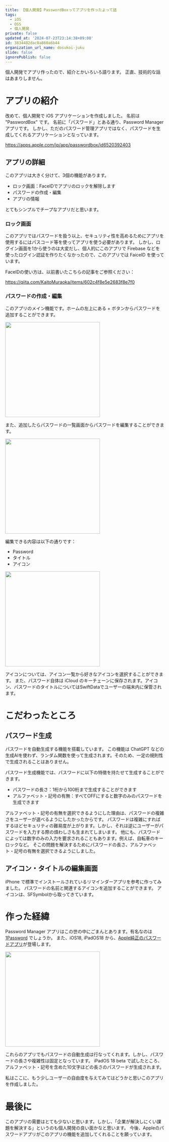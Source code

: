 ```yaml
---
title: 【個人開発】PasswordBoxってアプリを作ったよって話
tags:
  - iOS
  - OSS
  - 個人開発
private: false
updated_at: '2024-07-23T23:14:38+09:00'
id: 3834482dac0a860a6b44
organization_url_name: dosukoi-juku
slide: false
ignorePublish: false
---
```

個人開発でアプリ作ったので、紹介とかいろいろ語ります。
正直、技術的な話はあまりしません。

# アプリの紹介
改めて、個人開発で iOS アプリケーションを作成しました。
名前は "PasswordBox" です。
名前に「パスワード」とある通り、Password Manager アプリです。
しかし、ただのパスワード管理アプリではなく、パスワードを生成してくれるアプリケーションとなっています。

https://apps.apple.com/jp/app/passwordbox/id6520392403

## アプリの詳細
このアプリは大きく分けて、3個の機能があります。
- ロック画面：FaceIDでアプリのロックを解除します
- パスワードの作成・編集
- アプリの情報

とてもシンプルでチープなアプリだと思います。

### ロック画面
このアプリではパスワードを扱う以上、セキュリティ性を高めるためにアプリを使用するにはパスコード等を使ってアプリを使う必要があります。
しかし、ログイン画面を1から使うのは大変だし、個人的にこのアプリで Firebase などを使ったログイン認証を作りたくなかったので、このアプリでは FaiceID を使っています。

FaceIDの使い方は、以前書いたこちらの記事をご参照ください：

https://qiita.com/KaitoMuraoka/items/602c4f8e5e2683f8e7f0

### パスワードの作成・編集
このアプリのメイン機能です。ホームの左上にある + ボタンからパスワードを追加することができます。

<img src="https://qiita-image-store.s3.ap-northeast-1.amazonaws.com/0/707293/a055022c-0ed7-b68b-fd89-0122b6742bfb.png" width=300>

また、追加したらパスワードの一覧画面からパスワードを編集することができます。

<img src="https://qiita-image-store.s3.ap-northeast-1.amazonaws.com/0/707293/c67b16c6-0dd1-323c-fe79-f4b223deea45.png" width=300>

編集できる内容は以下の通りです：
- Password
- タイトル
- アイコン

<img src="https://qiita-image-store.s3.ap-northeast-1.amazonaws.com/0/707293/5741650e-1c94-da4c-0d91-cf8b6afb9a2a.png" width=300>

アイコンについては、アイコン一覧から好きなアイコンを選択することができます。
また、パスワード自体は iCloud のキーチェーンに保存されます。アイコン、パスワードのタイトルについてはSwiftDataでユーザーの端末内に保管されます。

# こだわったところ
## パスワード生成
パスワードを自動生成する機能を搭載しています。
この機能は ChatGPT などの生成AIを使わず、ランダム関数を使って生成されます。そのため、一定の規則性で生成されることはありません。

パスワード生成機能では、パスワードに以下の特徴を持たせて生成することができます。
- パスワードの長さ：1桁から100桁まで生成することができます
- アルファベット・記号の有無：すべてOFFにすると数字のみのパスワードを生成できます

アルファベット・記号の有無を選択できるようにした理由は、パスワードの複雑さをユーザーが選べるようにしたかったからです。
パスワードは複雑にすればするほどセキュリティの難易度が上がります。しかし、それは逆にユーザーがパスワードを入力する際の煩わしさも生まれてしまいます。
他にも、パスワードによっては数字のみの入力を要求されることもあります。例えば、自転車のキーロックなど。
そこの問題を解決するためにパスワードの長さ、アルファベット・記号の有無を選択できるようにしました。

## アイコン・タイトルの編集画面
iPhone で標準でインストールされているリマインダーアプリを参考に作ってみました。
パスワードの名前と関連するアイコンを追加することができます。
アイコンは、SFSymbolから取ってきています。

# 作った経緯
Password Manager アプリはこの世の中にごまんとあります。有名なのは [1Password](https://1password.com/jp) でしょうか。
また、iOS18, iPadOS18 から、[Apple純正のパスワードアプリ](https://gigazine.net/news/20240607-apple-ios-18-passwords-app/)が登場します。

<img src="https://qiita-image-store.s3.ap-northeast-1.amazonaws.com/0/707293/1081f8a2-b20c-293b-1964-4694735107e2.png" width=300>

これらのアプリでもパスワードの自動生成は行なってくれます。しかし、パスワードの長さや複雑性は固定となっています。
iPadOS 18 beta で試したところ、アルファベット・記号を含めた10文字ほどの長さのパスワードが生成されます。

私はここに、もう少しユーザーの自由度を与えてみてはどうかと思いこのアプリを作成しました。

# 最後に
このアプリの需要はとても少ないと思います。しかし、「企業が解決しにくい課題を解決する」というのも個人開発の良い面かなと思います。
今後、Appleのパスワードアプリがこのアプリの機能を追加してくれることを願っています。
